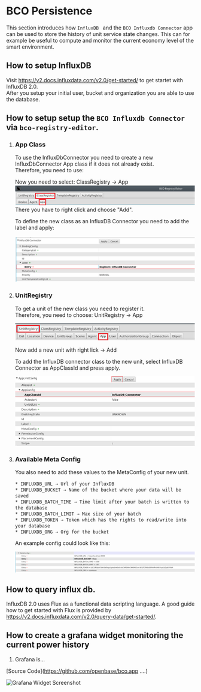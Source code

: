# BCO Persistence

This section introduces how ```InfluxDB ``` and the ```BCO Influxdb Connector``` app can be used to store the history of unit service state changes. This can for example be useful to compute and monitor the current economy level of the smart environment.

## How to setup InfluxDB

 Visit https://v2.docs.influxdata.com/v2.0/get-started/ to get startet with InfluxDB 2.0.  
 After you setup your initial user, bucket and organization you are able to use the database.

##  How to setup setup the ```BCO Influxdb Connector``` via ```bco-registry-editor```.
1. ### App Class
    To use the InfluxDbConnector you need to create a new InfluxDbConnector App class if it does not already exist.  
    Therefore, you need to use:  
  
   Now you need to select: ClassRegistry → App  
   ![add_class](img/bco_registry_add_class.png) 
   There you have to right click and choose "Add".  
   
   To define the new class as an InfluxDB Connector you need to add the label and apply:  <br/><br/>
   ![add_class_entry](img/influxdB_add_class.png)

2. ### UnitRegistry  
   To get a unit of the new class you need to register it.  
   Therefore, you need to choose: UnitRegistry → App  
   
   ![add_unit](img/add_unit.png)
 
   Now add a new unit with right lick → Add

   To add the InfluxDB connector class to the new unit, select InfluxDB Connector as AppClassId and press apply.

   ![add_unit_class](img/new_unit.png)
    
      
   
3. ### Available Meta Config
   You also need to add these values to the MetaConfig of your new unit.

       * INFLUXDB_URL → Url of your InfluxDB
       * INFLUXDB_BUCKET → Name of the bucket where your data will be saved
       * INFLUXDB_BATCH_TIME → Time limit after your batch is written to the database
       * INFLUXDB_BATCH_LIMIT → Max size of your batch
       * INFLUXDB_TOKEN → Token which has the rights to read/write into your database
       * INFLUXDB_ORG → Org for the bucket

  
   An example config could look like this:
  
   ![metaconfig](img/metaconfig.png)


  

## How to query influx db.


InfluxDB 2.0 uses Flux as a functional data scripting language.
A good guide how to get started with Flux is provided by https://v2.docs.influxdata.com/v2.0/query-data/get-started/.
  
## How to create a grafana widget monitoring the current power history
   1. Grafana is...


[Source Code](https://github.com/openbase/bco.app ....)

![Grafana Widget Screenshot](/images/grafana.jpg)

